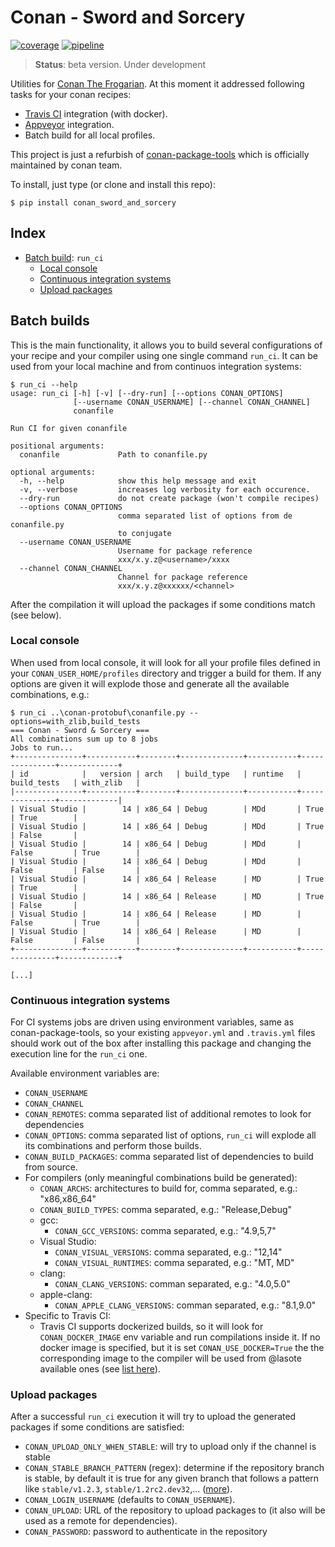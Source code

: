 Conan - Sword and Sorcery
=========================

[![coverage](https://gitlab.com/jgsogo/conan-sword-and-sorcery/badges/master/coverage.svg?job=coverage)](http://jgsogo.gitlab.io/conan-sword-and-sorcery/)
[![pipeline](https://gitlab.com/jgsogo/conan-sword-and-sorcery/badges/master/pipeline.svg)](https://gitlab.com/jgsogo/conan-sword-and-sorcery/commits/master)

> **Status**: beta version. Under development

Utilities for [Conan The Frogarian](https://conan.io). At this moment it addressed
following tasks for your conan recipes:

 * [Travis CI](https://travis-ci.org/) integration (with docker).
 * [Appveyor](http://www.appveyor.com/) integration.
 * Batch build for all local profiles.

This project is just a refurbish of [conan-package-tools](https://github.com/conan-io/conan-package-tools)
which is officially maintained by conan team.

To install, just type (or clone and install this repo):

```shell
$ pip install conan_sword_and_sorcery
```

Index
-----

 * [Batch build](#batch-builds): `run_ci`
   - [Local console](#local-console)
   - [Continuous integration systems](#continuous-integration-systems)
   - [Upload packages](#upload-packages)


Batch builds
------------

This is the main functionality, it allows you to build several configurations of
your recipe and your compiler using one single command `run_ci`. It can be used
from your local machine and from continuos integration systems:

```shell
$ run_ci --help
usage: run_ci [-h] [-v] [--dry-run] [--options CONAN_OPTIONS]
              [--username CONAN_USERNAME] [--channel CONAN_CHANNEL]
              conanfile

Run CI for given conanfile

positional arguments:
  conanfile             Path to conanfile.py

optional arguments:
  -h, --help            show this help message and exit
  -v, --verbose         increases log verbosity for each occurence.
  --dry-run             do not create package (won't compile recipes)
  --options CONAN_OPTIONS
                        comma separated list of options from de conanfile.py
                        to conjugate
  --username CONAN_USERNAME
                        Username for package reference
                        xxx/x.y.z@<username>/xxxx
  --channel CONAN_CHANNEL
                        Channel for package reference
                        xxx/x.y.z@xxxxxx/<channel>
```

After the compilation it will upload the packages if some conditions match (see below).

### Local console

When used from local console, it will look for all your profile files defined in your
`CONAN_USER_HOME/profiles` directory and trigger a build for them. If any options are
given it will explode those and generate all the available combinations, e.g.:

```shell
$ run_ci ..\conan-protobuf\conanfile.py --options=with_zlib,build_tests
=== Conan - Sword & Sorcery ===
All combinations sum up to 8 jobs
Jobs to run...
+---------------+-----------+--------+--------------+-----------+---------------+-------------+
| id            |   version | arch   | build_type   | runtime   | build_tests   | with_zlib   |
|---------------+-----------+--------+--------------+-----------+---------------+-------------|
| Visual Studio |        14 | x86_64 | Debug        | MDd       | True          | True        |
| Visual Studio |        14 | x86_64 | Debug        | MDd       | True          | False       |
| Visual Studio |        14 | x86_64 | Debug        | MDd       | False         | True        |
| Visual Studio |        14 | x86_64 | Debug        | MDd       | False         | False       |
| Visual Studio |        14 | x86_64 | Release      | MD        | True          | True        |
| Visual Studio |        14 | x86_64 | Release      | MD        | True          | False       |
| Visual Studio |        14 | x86_64 | Release      | MD        | False         | True        |
| Visual Studio |        14 | x86_64 | Release      | MD        | False         | False       |
+---------------+-----------+--------+--------------+-----------+---------------+-------------+

[...]
```

### Continuous integration systems

For CI systems jobs are driven using environment variables, same as conan-package-tools,
so your existing `appveyor.yml` and `.travis.yml` files should work out of the box
after installing this package and changing the execution line for the `run_ci` one.

Available environment variables are:

 * `CONAN_USERNAME`
 * `CONAN_CHANNEL`
 * `CONAN_REMOTES`: comma separated list of additional remotes to look for dependencies
 * `CONAN_OPTIONS`: comma separated list of options, `run_ci` will explode all its
   combinations and perform those builds.
 * `CONAN_BUILD_PACKAGES`: comma separated list of dependencies to build from source.
 * For compilers (only meaningful combinations build be generated):
   - `CONAN_ARCHS`: architectures to build for, comma separated, e.g.: "x86,x86_64"
   - `CONAN_BUILD_TYPES`: comma separated, e.g.: "Release,Debug"
   - gcc:
     + `CONAN_GCC_VERSIONS`: comma separated, e.g.: "4.9,5,7"
   - Visual Studio:
     + `CONAN_VISUAL_VERSIONS`: comma separated, e.g.: "12,14"
     + `CONAN_VISUAL_RUNTIMES`: comma separated, e.g.: "MT, MD"
   - clang:
     + `CONAN_CLANG_VERSIONS`: comman separated, e.g.: "4.0,5.0"
   - apple-clang:
     + `CONAN_APPLE_CLANG_VERSIONS`: comman separated, e.g.: "8.1,9.0"
 * Specific to Travis CI:
   - Travis CI supports dockerized builds, so it will look for `CONAN_DOCKER_IMAGE`
     env variable and run compilations inside it. If no docker image is specified, but
     it is set `CONAN_USE_DOCKER=True` the the corresponding image to the compiler will
     be used from @lasote available ones (see [list here](https://github.com/conan-io/conan-docker-tools)).


### Upload packages

After a successful `run_ci` execution it will try to upload the generated packages if
some conditions are satisfied:

 * `CONAN_UPLOAD_ONLY_WHEN_STABLE`: will try to upload only if the channel is stable
 * `CONAN_STABLE_BRANCH_PATTERN` (regex): determine if the repository branch is stable,
   by default it is true for any given branch that follows a pattern like `stable/v1.2.3`,
   `stable/1.2rc2.dev32`,... ([more](./tests/test_ci/test_runners/test_StableBranchPattern.py)).
 * `CONAN_LOGIN_USERNAME` (defaults to `CONAN_USERNAME`).
 * `CONAN_UPLOAD`: URL of the repository to upload packages to (it also will be used as
   a remote for dependencies).
 * `CONAN_PASSWORD`: password to authenticate in the repository

